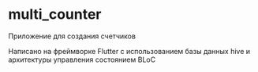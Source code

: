 # multi_counter

Приложение для создания счетчиков

Написано на фреймворке Flutter с использованием базы данных hive и архитектуры управления состоянием BLoC

